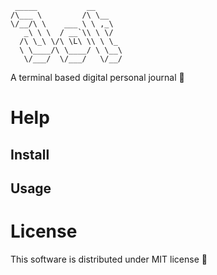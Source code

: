 ```
 _____           __
/\___ \         /\ \__   
\/__/\ \    ___ \ \ ,_\  
   _\ \ \  / __`\\ \ \/  
  /\ \_\ \/\ \L\ \\ \ \_ 
  \ \____/\ \____/ \ \__\
   \/___/  \/___/   \/__/
```

A terminal based digital personal journal 📔

# Help

## Install

## Usage

# License
This software is distributed under MIT license 📝
